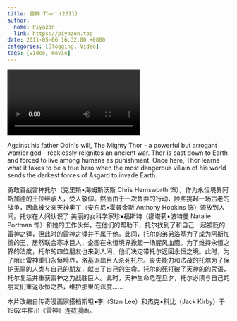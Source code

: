 ```yaml
---
title: 雷神 Thor (2011)
author:
  name: Piyazon
  link: https://piyazon.top
date: 2011-05-06 16:32:00 +0800
categories: [Blogging, Video]
tags: [video, movie]
---
```



<video id="player" class="weixin_video" playsinline controls x-webkit-airplay data-poster="https://git.lug.ustc.edu.cn/flame3/images/-/raw/main/movie/thor-1.jpg"
  wxv="wxv_2187727204288167941" src="">
  <track kind="captions" label="English" src="https://piyazon.top/storage/assets/subtitles/thor-1-en.vtt" srclang="en"
    default />
  <track kind="captions" label="汉语" src="https://piyazon.top/storage/assets/subtitles/thor-1-cn.vtt" srclang="zh-CN" />
</video>

Against his father Odin's will, The Mighty Thor - a powerful but arrogant warrior god - recklessly reignites an ancient war. Thor is cast down to Earth and forced to live among humans as punishment. Once here, Thor learns what it takes to be a true hero when the most dangerous villain of his world sends the darkest forces of Asgard to invade Earth.


勇敢善战雷神托尔（克里斯•海姆斯沃斯 Chris Hemsworth 饰），作为永恒境界阿斯加德的王位继承人，受人敬仰。然而由于一次鲁莽的行动，险些挑起一场古老的战争，因此被父亲天神奥丁（安东尼•霍普金斯 Anthony Hopkins 饰）流放到人间。托尔在人间认识了 美丽的女科学家珍•福斯特（娜塔莉•波特曼 Natalie Portman 饰）和她的工作伙伴，在他们的帮助下，托尔找到了和自己一起被贬的雷神之锤，但此时的雷神之锤并不属于他。此间，托尔的弟弟洛基为了成为阿斯加德的王，居然联合寒冰巨人，企图在永恒境界掀起一场腥风血雨。为了维持永恒之界的法度，托尔的四位朋友也来到人间，他们决定带托尔返回永恒之境。此时，为了阻止雷神重归永恒境界，洛基派出巨人杀死托尔。丧失能力和法战的托尔为了保护无辜的人类与自己的朋友，献出了自己的生命。托尔的死打破了天神的的咒语，托尔复活并重获雷神之力战胜巨人。此时，天神生命危在旦夕，托尔必须与自己的朋友们重返永恒之界，维护那里的法度……

本片改编自传奇漫画家搭档斯坦•李（Stan Lee）和杰克•科比（Jack Kirby）于1962年推出《雷神》连载漫画。